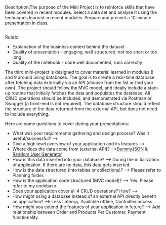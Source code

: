 Description:The purpose of the Mini Project is to reinforce skills that have been covered in recent modules.
Select a data set and analyse it using the techniques learned in recent modules. Prepare and present a 10-minute presentation in class.

-----------
Rubric:
- Explanation of the business context behind the dataset
- Quality of presentation - engaging, well structured, not too short or too long
- Quality of the notebook - code well documented, runs correctly


The third mini-project is designed to cover material learned in modules 8 and 9 around using databases. The goal is to create a real-time database after fetching data externally via an API (choose from the list or find your own). The project should follow the MVC model, and ideally include a start-up routine that initially fetches the data and populates the database. All CRUD operations should be included, and demonstrated via Postman or Swagger (a front-end is not required). The database structure should reflect the structure of the data returned from the external API, but does not need to include everything.

Here are some questions to cover during your presentations:
- What was your requirements gathering and design process? Was it useful/successful? -->
- Give a high level overview of your application and its features --> 
- Where does the data come from (external API)? -->[DummyJSON](https://dummyjson.com/) & [Random User Generator](https://randomuser.me/)
- How is this data inserted into your database? --> During the initialization of application. If there are no data, this data gets inserted.
- How is the data structured (into tables or collections)? --> Please refer to Planning folder.
- How is the application code structured (MVC model)? --> Yes. Please refer to my codebase.
- Does your application cover all 4 CRUD operations? How? -->
- How might using a database instead of an external API directly benefit an application? --> Less Latency, Available offline, Controlled access.
- How might you extend the features of your application in future? --> Add relationship between Order and Products Per Customer. Payment functionality.
